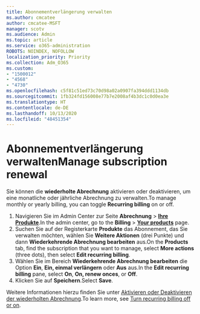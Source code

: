 ```yaml
---
title: Abonnementverlängerung verwalten
ms.author: cmcatee
author: cmcatee-MSFT
manager: scotv
ms.audience: Admin
ms.topic: article
ms.service: o365-administration
ROBOTS: NOINDEX, NOFOLLOW
localization_priority: Priority
ms.collection: Adm_O365
ms.custom:
- "1500012"
- "4568"
- "4730"
ms.openlocfilehash: c5f81c51ed73c70d98a02a0907fa394ddd1134db
ms.sourcegitcommit: 1fb324fd156008e77b7e2008af4b3dc1c0d0ea3e
ms.translationtype: HT
ms.contentlocale: de-DE
ms.lasthandoff: 10/13/2020
ms.locfileid: "48451354"
---
```

# <a name="manage-subscription-renewal"></a><span data-ttu-id="9a0a6-102">Abonnementverlängerung verwalten</span><span class="sxs-lookup"><span data-stu-id="9a0a6-102">Manage subscription renewal</span></span>

<span data-ttu-id="9a0a6-103">Sie können die **wiederholte Abrechnung** aktivieren oder deaktivieren, um eine monatliche oder jährliche Abrechnung zu verwalten.</span><span class="sxs-lookup"><span data-stu-id="9a0a6-103">To manage monthly or yearly billing, you can toggle **Recurring billing** on or off.</span></span>

1. <span data-ttu-id="9a0a6-104">Navigieren Sie im Admin Center zur Seite **Abrechnung** > **[Ihre Produkte](https://go.microsoft.com/fwlink/p/?linkid=842054)**.</span><span class="sxs-lookup"><span data-stu-id="9a0a6-104">In the admin center, go to the **Billing** > **[Your products](https://go.microsoft.com/fwlink/p/?linkid=842054)** page.</span></span>
2. <span data-ttu-id="9a0a6-105">Suchen Sie auf der Registerkarte **Produkte** das Abonnement, das Sie verwalten möchten, wählen Sie **Weitere Aktionen** (drei Punkte) und dann **Wiederkehrende Abrechnung bearbeiten** aus.</span><span class="sxs-lookup"><span data-stu-id="9a0a6-105">On the **Products** tab, find the subscription that you want to manage, select **More actions** (three dots), then select **Edit recurring billing**.</span></span>
3. <span data-ttu-id="9a0a6-106">Wählen Sie im Bereich **Wiederkehrende Abrechnung bearbeiten** die Option **Ein**, **Ein, einmal verlängern** oder **Aus** aus.</span><span class="sxs-lookup"><span data-stu-id="9a0a6-106">In the **Edit recurring billing** pane, select **On**, **On, renew onces**, or **Off**.</span></span>
4. <span data-ttu-id="9a0a6-107">Klicken Sie auf **Speichern**.</span><span class="sxs-lookup"><span data-stu-id="9a0a6-107">Select **Save**.</span></span>

<span data-ttu-id="9a0a6-108">Weitere Informationen hierzu finden Sie unter [Aktivieren oder Deaktivieren der wiederholten Abrechnung](https://docs.microsoft.com/microsoft-365/commerce/subscriptions/renew-your-subscription#turn-recurring-billing-off-or-on).</span><span class="sxs-lookup"><span data-stu-id="9a0a6-108">To learn more, see [Turn recurring billing off or on](https://docs.microsoft.com/microsoft-365/commerce/subscriptions/renew-your-subscription#turn-recurring-billing-off-or-on).</span></span>

